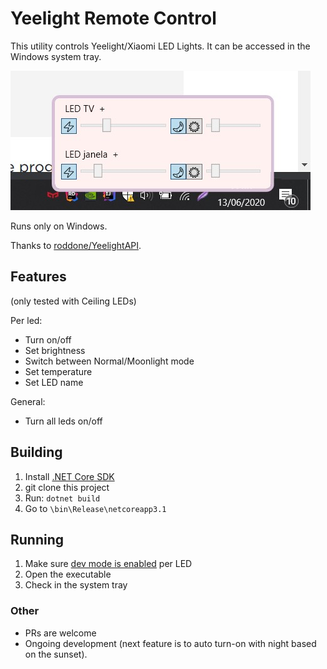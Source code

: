 # Yeelight Remote Control
This utility controls Yeelight/Xiaomi LED Lights. It can be accessed in the Windows system tray.

![Screenshot](screenshot.jpg)

Runs only on Windows.

Thanks to [roddone/YeelightAPI](https://github.com/roddone/YeelightAPI). 

## Features
(only tested with Ceiling LEDs)

Per led:
- Turn on/off
- Set brightness
- Switch between Normal/Moonlight mode
- Set temperature
- Set LED name

General:
- Turn all leds on/off

## Building
1. Install [.NET Core SDK](https://dotnet.microsoft.com/download)
1. git clone this project
1. Run: `dotnet build`
1. Go to `\bin\Release\netcoreapp3.1`

## Running
1. Make sure [dev mode is enabled](https://www.yeelight.com/faqs/lan_control) per LED
1. Open the executable
1. Check in the system tray

### Other
- PRs are welcome
- Ongoing development (next feature is to auto turn-on with night based on the sunset).
